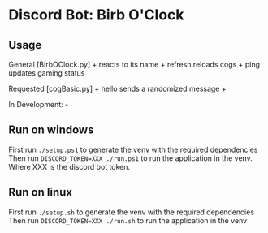 # Discord Bot: Birb O'Clock

## Usage 

General		[BirbOClock.py]
	+ reacts to its name
	+ refresh	reloads cogs
	+ ping		updates gaming status

Requested	[cogBasic.py]
	+ hello		sends a randomized message
	+  

In Development:
	- 

## Run on windows

First run `./setup.ps1` to generate the venv with the required dependencies
Then run `DISCORD_TOKEN=XXX ./run.ps1` to run the application in the venv. Where XXX is the discord bot token.

## Run on linux

First run `./setup.sh` to generate the venv with the required dependencies
Then run `DISCORD_TOKEN=XXX ./run.sh` to run the application in the venv
